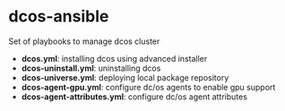 # dcos-ansible

Set of playbooks to manage dcos cluster

- **dcos.yml**: installing dcos using advanced installer
- **dcos-uninstall.yml**: uninstalling  dcos
- **dcos-universe.yml**: deploying local package repository
- **dcos-agent-gpu.yml**: configure dc/os agents to enable gpu support
- **dcos-agent-attributes.yml**: configure dc/os agent attributes
